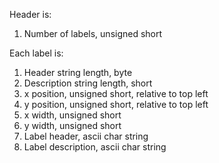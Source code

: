 Header is:
1. Number of labels, unsigned short

Each label is:
1. Header string length, byte
2. Description string length, short
3. x position, unsigned short, relative to top left
4. y position, unsigned short, relative to top left
5. x width, unsigned short
6. y width, unsigned short
7. Label header, ascii char string
8. Label description, ascii char string